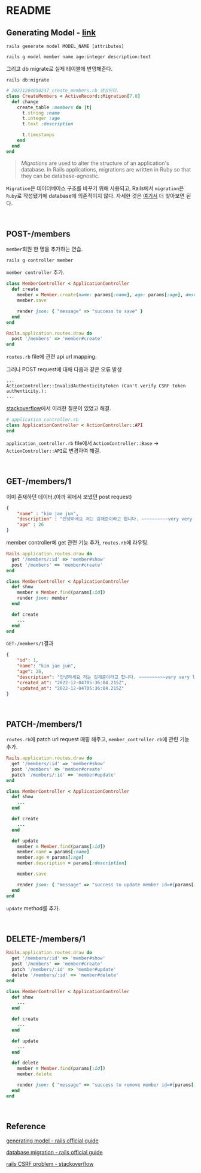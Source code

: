 # README

## Generating Model - [link](https://guides.rubyonrails.org/getting_started.html#mvc-and-you-generating-a-model)

```shell
rails generate model MODEL_NAME [attributes]
```

```shell
rails g model member name age:integer description:text
```

그리고 db migrate로 실제 테이블에 반영해준다.

```shell
rails db:migrate
```

```ruby
# 20221204050237_create_members.rb 생성된다.
class CreateMembers < ActiveRecord::Migration[7.0]
  def change
    create_table :members do |t|
      t.string :name
      t.integer :age
      t.text :description

      t.timestamps
    end
  end
end
```

> *Migrations* are used to alter the structure of an application's database. In Rails applications, migrations are written in Ruby so that they can be database-agnostic.

`Migration`은 데이터베이스 구조를 바꾸기 위해 사용되고, Rails에서 `migration`은 `Ruby`로 작성됐기에 database에 의존적이지 않다. 자세한 것은 [여기서](https://guides.rubyonrails.org/getting_started.html#database-migrations) 더 찾아보면 된다.

<br>

## POST-/members

`member`회원 한 명을 추가하는 연습.

```shell
rails g controller member
```

`member controller` 추가.

```ruby
class MemberController < ApplicationController
  def create
    member = Member.create(name: params[:name], age: params[:age], description: params[:description])
    member.save

    render json: { "message" => "success to save" }
  end
end
```

```ruby
Rails.application.routes.draw do
  post '/members' => 'member#create'
end
```

`routes.rb` file에 관련 api url mapping.

그러나 POST request에 대해 다음과 같은 오류 발생

```shell
...
ActionController::InvalidAuthenticityToken (Can't verify CSRF token authenticity.):
...
```

[stackoverflow](https://stackoverflow.com/questions/35181340/rails-cant-verify-csrf-token-authenticity-when-making-a-post-request)에서 이러한 질문이 있었고 해결.

```ruby
# application_controller.rb
class ApplicationController < ActionController::API
end
```

`application_controller.rb` file에서 `ActionController::Base` → `ActionController::API`로 변경하여 해결.

<br>

## GET-/members/1

이미 존재하던 데이터.(아까 위에서 보냈던 post request)

```json
{
    "name" : "kim jae jun",
    "description" : "안녕하세요 저는 김재준이라고 합니다. ~~~~~~~~~~very very long self introduction",
    "age" : 26
}
```

member controller에 get 관련 기능 추가, `routes.rb`에 라우팅.

```ruby
Rails.application.routes.draw do
  get '/members/:id' => 'member#show'
  post '/members' => 'member#create'
end
```

```ruby
class MemberController < ApplicationController
  def show
    member = Member.find(params[:id])
    render json: member
  end

  def create
    ...
  end
end
```

`GET-/members/1`결과

```json
{
    "id": 1,
    "name": "kim jae jun",
    "age": 26,
    "description": "안녕하세요 저는 김재준이라고 합니다. ~~~~~~~~~~very very long self introduction",
    "created_at": "2022-12-04T05:36:04.215Z",
    "updated_at": "2022-12-04T05:36:04.215Z"
}
```

<br>

## PATCH-/members/1

`routes.rb`에 patch url request 매핑 해주고, `member_controller.rb`에 관련 기능 추가.

```ruby
Rails.application.routes.draw do
  get '/members/:id' => 'member#show'
  post '/members' => 'member#create'
  patch '/members/:id' => 'member#update'
end
```

```ruby
class MemberController < ApplicationController
  def show
    ...
  end

  def create
    ...
  end

  def update
    member = Member.find(params[:id])
    member.name = params[:name]
    member.age = params[:age]
    member.description = params[:description]

    member.save

    render json: { "message" => "success to update member id=#{params[:id]}" }
  end
end
```

`update` method를 추가.

<br>

## DELETE-/members/1

```ruby
Rails.application.routes.draw do
  get '/members/:id' => 'member#show'
  post '/members' => 'member#create'
  patch '/members/:id' => 'member#update'
  delete '/members/:id' => 'member#delete'
end
```

```ruby
class MemberController < ApplicationController
  def show
    ...
  end

  def create
    ...
  end

  def update
    ...
  end

  def delete
    member = Member.find(params[:id])
    member.delete

    render json: { "message" => "success to remove member id=#{params[:id]}" }
  end
end

```

<br>



## Reference

[generating model - rails official guide](https://guides.rubyonrails.org/getting_started.html#mvc-and-you-generating-a-model)

[database migration - rails official guide](https://guides.rubyonrails.org/getting_started.html#database-migrations)

[rails CSRF problem - stackoverflow](https://stackoverflow.com/questions/35181340/rails-cant-verify-csrf-token-authenticity-when-making-a-post-request)
